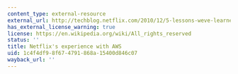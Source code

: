 ```yaml
---
content_type: external-resource
external_url: http://techblog.netflix.com/2010/12/5-lessons-weve-learned-using-aws.html
has_external_license_warning: true
license: https://en.wikipedia.org/wiki/All_rights_reserved
status: ''
title: Netflix's experience with AWS
uid: 1c4f4df9-8f67-4791-868a-15400d846c07
wayback_url: ''
---
```


